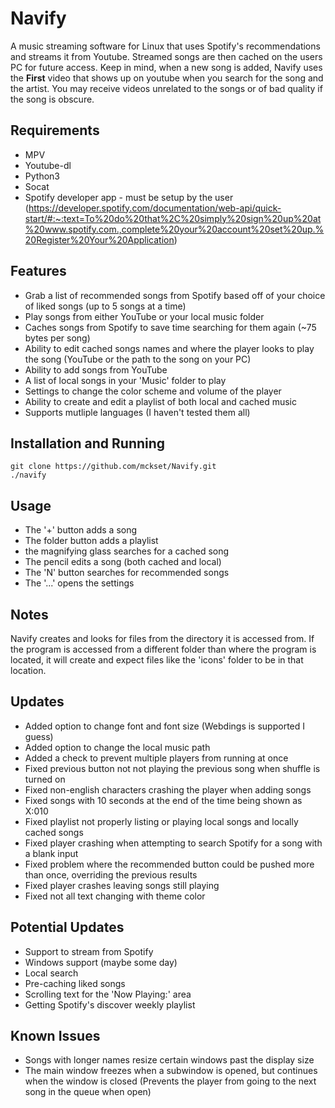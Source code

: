 # Navify
A music streaming software for Linux that uses Spotify's recommendations and streams it from Youtube. Streamed songs are then cached on the users PC for future access. Keep in mind, when a new song is added, Navify uses the **First** video that shows up on youtube when you search for the song and the artist. You may receive videos unrelated to the songs or of bad quality if the song is obscure.

Requirements
------------
- MPV
- Youtube-dl
- Python3
- Socat
- Spotify developer app - must be setup by the user (https://developer.spotify.com/documentation/web-api/quick-start/#:~:text=To%20do%20that%2C%20simply%20sign%20up%20at%20www.spotify.com.,complete%20your%20account%20set%20up.%20Register%20Your%20Application)

Features
--------
- Grab a list of recommended songs from Spotify based off of your choice of liked songs (up to 5 songs at a time)
- Play songs from either YouTube or your local music folder
- Caches songs from Spotify to save time searching for them again (~75 bytes per song)
- Ability to edit cached songs names and where the player looks to play the song (YouTube or the path to the song on your PC)
- Ability to add songs from YouTube
- A list of local songs in your 'Music' folder to play
- Settings to change the color scheme and volume of the player
- Ability to create and edit a playlist of both local and cached music
- Supports mutliple languages (I haven't tested them all)

Installation and Running
------------------------
```
git clone https://github.com/mckset/Navify.git
./navify
```

Usage
-----
- The '+' button adds a song
- The folder button adds a playlist
- the magnifying glass searches for a cached song
- The pencil edits a song (both cached and local)
- The 'N' button searches for recommended songs
- The  '...' opens the settings

Notes
-----
Navify creates and looks for files from the directory it is accessed from. If the program is accessed from a different folder than where the program is located, it will create and expect files like the 'icons' folder to be in that location. 

Updates
-------
- Added option to change font and font size (Webdings is supported I guess)
- Added option to change the local music path
- Added a check to prevent multiple players from running at once
- Fixed previous button not not playing the previous song when shuffle is turned on
- Fixed non-english characters crashing the player when adding songs
- Fixed songs with 10 seconds at the end of the time being shown as X:010
- Fixed playlist not properly listing or playing local songs and locally cached songs 
- Fixed player crashing when attempting to search Spotify for a song with a blank input
- Fixed problem where the recommended button could be pushed more than once, overriding the previous results
- Fixed player crashes leaving songs still playing
- Fixed not all text changing with theme color

Potential Updates
-----------------
- Support to stream from Spotify
- Windows support (maybe some day)
- Local search
- Pre-caching liked songs
- Scrolling text for the 'Now Playing:' area
- Getting Spotify's discover weekly playlist

Known Issues
------------
- Songs with longer names resize certain windows past the display size
- The main window freezes when a subwindow is opened, but continues when the window is closed (Prevents the player from going to the next song in the queue when open)
